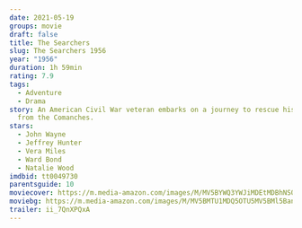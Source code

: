 ```yaml
---
date: 2021-05-19
groups: movie
draft: false
title: The Searchers
slug: The Searchers 1956
year: "1956"
duration: 1h 59min
rating: 7.9
tags:
  - Adventure
  - Drama
story: An American Civil War veteran embarks on a journey to rescue his niece
  from the Comanches.
stars:
  - John Wayne
  - Jeffrey Hunter
  - Vera Miles
  - Ward Bond
  - Natalie Wood
imdbid: tt0049730
parentsguide: 10
moviecover: https://m.media-amazon.com/images/M/MV5BYWQ3YWJiMDEtMDBhNS00YjY1LTkzNmEtY2U4Njg4MjQ3YWE3XkEyXkFqcGdeQXVyNzkwMjQ5NzM@._V1_FMjpg_UY837_.jpg
moviebg: https://m.media-amazon.com/images/M/MV5BMTU1MDQ5OTU5MV5BMl5BanBnXkFtZTcwOTg3NTUyNw@@._V1_FMjpg_UX1280_.jpg
trailer: ii_7QnXPQxA
---
```

